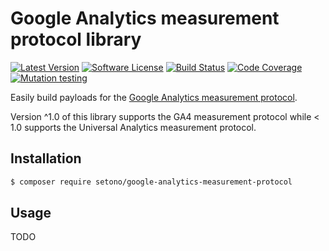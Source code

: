# Google Analytics measurement protocol library

[![Latest Version][ico-version]][link-packagist]
[![Software License][ico-license]](LICENSE)
[![Build Status][ico-github-actions]][link-github-actions]
[![Code Coverage][ico-code-coverage]][link-code-coverage]
[![Mutation testing][ico-infection]][link-infection]

Easily build payloads for the [Google Analytics measurement protocol](https://developers.google.com/analytics/devguides/collection/protocol/v1).

Version ^1.0 of this library supports the GA4 measurement protocol while < 1.0 supports the Universal Analytics measurement protocol.

## Installation

```bash
$ composer require setono/google-analytics-measurement-protocol
```

## Usage

TODO

[ico-version]: https://poser.pugx.org/setono/google-analytics-measurement-protocol/v/stable
[ico-license]: https://poser.pugx.org/setono/google-analytics-measurement-protocol/license
[ico-github-actions]: https://github.com/Setono/google-analytics-measurement-protocol/workflows/build/badge.svg
[ico-code-coverage]: https://codecov.io/gh/Setono/google-analytics-measurement-protocol/branch/master/graph/badge.svg
[ico-infection]: https://img.shields.io/endpoint?style=flat&url=https%3A%2F%2Fbadge-api.stryker-mutator.io%2Fgithub.com%2FSetono%2Fgoogle-analytics-measurement-protocol%2Fmaster

[link-packagist]: https://packagist.org/packages/setono/google-analytics-measurement-protocol
[link-github-actions]: https://github.com/Setono/google-analytics-measurement-protocol/actions
[link-code-coverage]: https://codecov.io/gh/Setono/google-analytics-measurement-protocol
[link-infection]: https://dashboard.stryker-mutator.io/reports/github.com/Setono/google-analytics-measurement-protocol/master
